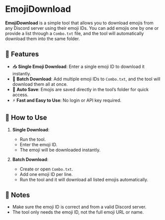 # EmojiDownload

**EmojiDownload** is a simple tool that allows you to download emojis from any Discord server using their emoji IDs. You can add emojis one by one or provide a list through a `Combo.txt` file, and the tool will automatically download them into the same folder.

## 🔧 Features

- 📥 **Single Emoji Download**: Enter a single emoji ID to download it instantly.
- 📄 **Batch Download**: Add multiple emoji IDs to `Combo.txt`, and the tool will download them all at once.
- 💾 **Auto Save**: Emojis are saved directly in the tool’s folder for quick access.
- ⚡ **Fast and Easy to Use**: No login or API key required.

## 🚀 How to Use

1. **Single Download**:
   - Run the tool.
   - Enter the emoji ID.
   - The emoji will be downloaded instantly.

2. **Batch Download**:
   - Create or open `Combo.txt`.
   - Add one emoji ID per line.
   - Run the tool and it will download all listed emojis automatically.

## 📌 Notes

- Make sure the emoji ID is correct and from a valid Discord server.
- The tool only needs the emoji ID, not the full emoji URL or name.
